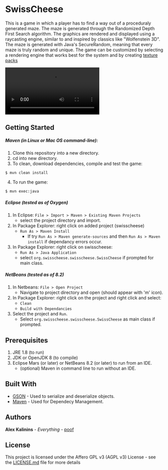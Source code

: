 # SwissCheese

This is a game in which a player has to find a way out of a proceduraly generated maze. 
The maze is generated through the Randomized Depth First Search algorithm. 
The graphics are rendered and displayed using a raycasting engine, similar to and inspired by classics like "Wolfenstein 3D". 
The maze is generated with Java's SecureRandom, meaning that every maze is truly random and unique.
The game can be customized by selecting a rendering engine that works best for the system and by creating [texture packs](https://gitlab.com/poof/swisscheese/wikis/Texture-Packs)

![Demo with Retro Texture-Pack](/swisscheese-demo.mp4)


## Getting Started

##### Maven (in Linux or Mac OS command-line):

1. Clone this repository into a new directory. 
2. cd into new directory.  
3. To clean, download dependencies, compile and test the game:
```
$ mvn clean install
```
4. To run the game:
```
$ mvn exec:java
```

##### Eclipse (tested as of Oxygen)

1. In Eclipse: `File > Import > Maven > Existing Maven Projects`
    - select the project directory and import.
2. In Package Explorer: right click on added project (swisscheese)
    - `Run As > Maven Install`
        - If try `Run As > Maven generate-sources` and then `Run As > Maven install` if dependancy errors occur.
3. In Package Explorer: right click on swisscheese:
    - `Run As > Java Application`
    - select `org.swisscheese.swisscheese.SwissCheese` if prompted for main class.

##### NetBeans (tested as of 8.2)

1. In Netbeans: `File > Open Project`
    - Navigate to project directory and open (should appear with 'm' icon).
2. In Package Explorer: right click on the project and right click and select:
    - `Clean`
    - `Build with Dependancies`
3. Select the project and `Run`.
    - Select `org.swisscheese.swisscheese.SwissCheese` as main class if prompted.


## Prerequisites

1. JRE 1.8 (to run)
2. JDK or OpenJDK 8 (to compile)
3. Eclipse Mars (or later) or NetBeans 8.2 (or later) to run from an IDE.
    - (optional) Maven in command line to run without an IDE.


## Built With

* [GSON](https://github.com/google/gson) - Used to serialize and deserialize objects.
* [Maven](https://maven.apache.org/) - Used for Dependecy Management.

## Authors

 **Alex Kalinins** - *Everything* - [poof](https://gitlab.com/poof)

## License

This project is licensed under the Affero GPL v3 (AGPL v3) License - see the [LICENSE.md](https://gitlab.com/poof/swisscheese/LICENSE.md) file for more details
